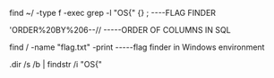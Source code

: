 find ~/ -type f -exec grep -l "OS{" {} \;      ----FLAG FINDER

'ORDER%20BY%206--//            -----ORDER OF COLUMNS IN SQL

find / -name "flag.txt" -print   -----flag finder in Windows environment

.dir /s /b | findstr /i "OS{"


